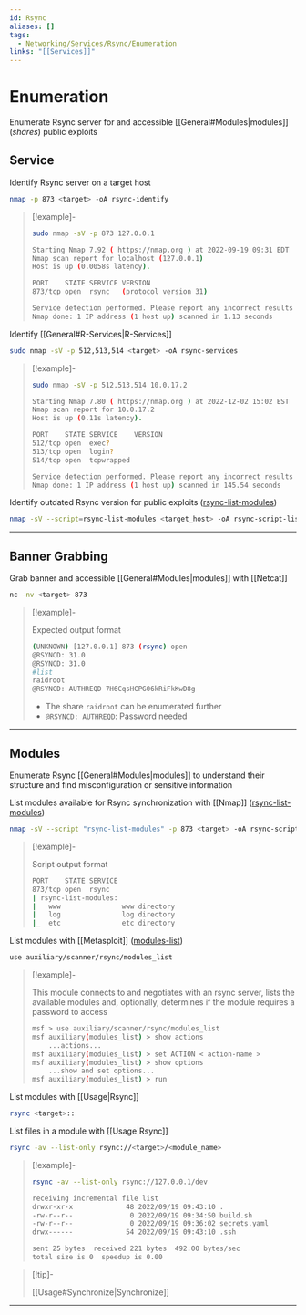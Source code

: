 ```yaml
---
id: Rsync
aliases: []
tags:
  - Networking/Services/Rsync/Enumeration
links: "[[Services]]"
---
```


# Enumeration

Enumerate Rsync server for and accessible [[General#Modules|modules]] (*shares*)
public exploits

<!-- Service {{{-->
## Service

Identify Rsync server on a target host

```sh
nmap -p 873 <target> -oA rsync-identify
```

> [!example]-
>
> ```sh
> sudo nmap -sV -p 873 127.0.0.1
> ```
> ```sh
> Starting Nmap 7.92 ( https://nmap.org ) at 2022-09-19 09:31 EDT
> Nmap scan report for localhost (127.0.0.1)
> Host is up (0.0058s latency).
>
> PORT    STATE SERVICE VERSION
> 873/tcp open  rsync   (protocol version 31)
>
> Service detection performed. Please report any incorrect results at https://nmap.org/submit/ .
> Nmap done: 1 IP address (1 host up) scanned in 1.13 seconds
> ```

Identify [[General#R-Services|R-Services]]

```sh
sudo nmap -sV -p 512,513,514 <target> -oA rsync-services
```

> [!example]-
>
> ```sh
> sudo nmap -sV -p 512,513,514 10.0.17.2
> ```
>
> ```sh
> Starting Nmap 7.80 ( https://nmap.org ) at 2022-12-02 15:02 EST
> Nmap scan report for 10.0.17.2
> Host is up (0.11s latency).
>
> PORT    STATE SERVICE    VERSION
> 512/tcp open  exec?
> 513/tcp open  login?
> 514/tcp open  tcpwrapped
>
> Service detection performed. Please report any incorrect results at https://nmap.org/submit/ .
> Nmap done: 1 IP address (1 host up) scanned in 145.54 seconds
> ```

Identify outdated Rsync version for public exploits
([rsync-list-modules](https://nmap.org/nsedoc/scripts/rsync-list-modules.html))

```sh
nmap -sV --script=rsync-list-modules <target_host> -oA rsync-script-list-modules
```

___

<!-- }}} -->

<!-- Banner Grabbing {{{-->
## Banner Grabbing

Grab banner and accessible [[General#Modules|modules]] with [[Netcat]]

```sh
nc -nv <target> 873
```

> [!example]-
>
> Expected output format
>
> ```sh
> (UNKNOWN) [127.0.0.1] 873 (rsync) open
> @RSYNCD: 31.0
> @RSYNCD: 31.0
> #list
> raidroot
> @RSYNCD: AUTHREQD 7H6CqsHCPG06kRiFkKwD8g
> ```
>
> - The share `raidroot` can be enumerated further
> - `@RSYNCD: AUTHREQD`: Password needed

___

<!-- }}} -->

<!-- Modules {{{-->
## Modules

Enumerate Rsync [[General#Modules|modules]] to understand their structure
and find misconfiguration or sensitive information

List modules available for Rsync synchronization with [[Nmap]]
([rsync-list-modules](https://nmap.org/nsedoc/scripts/rsync-list-modules.html))

```sh
nmap -sV --script "rsync-list-modules" -p 873 <target> -oA rsync-script-list-modules
```

<!-- Example {{{-->
> [!example]-
>
> Script output format
>
> ```sh
> PORT    STATE SERVICE
> 873/tcp open  rsync
> | rsync-list-modules:
> |   www            	www directory
> |   log            	log directory
> |_  etc            	etc directory
> ```
<!-- }}} -->

List modules with [[Metasploit]]
([modules-list](https://www.rapid7.com/db/modules/auxiliary/scanner/rsync/modules_list/))


```sh
use auxiliary/scanner/rsync/modules_list
```

<!-- Exmaple {{{-->
> [!example]-
>
> This module connects to and negotiates with an rsync server,
> lists the available modules and, optionally,
> determines if the module requires a password to access
>
> ```sh
> msf > use auxiliary/scanner/rsync/modules_list
> msf auxiliary(modules_list) > show actions
>     ...actions...
> msf auxiliary(modules_list) > set ACTION < action-name >
> msf auxiliary(modules_list) > show options
>     ...show and set options...
> msf auxiliary(modules_list) > run
> ```
<!-- }}} -->

List modules with [[Usage|Rsync]]

```sh
rsync <target>::
```

List files in a module with [[Usage|Rsync]]

```sh
rsync -av --list-only rsync://<target>/<module_name>
```

> [!example]-
>
> ```sh
> rsync -av --list-only rsync://127.0.0.1/dev
> ```
>
> ```sh
> receiving incremental file list
> drwxr-xr-x             48 2022/09/19 09:43:10 .
> -rw-r--r--              0 2022/09/19 09:34:50 build.sh
> -rw-r--r--              0 2022/09/19 09:36:02 secrets.yaml
> drwx------             54 2022/09/19 09:43:10 .ssh
>
> sent 25 bytes  received 221 bytes  492.00 bytes/sec
> total size is 0  speedup is 0.00
> ```

> [!tip]-
>
> [[Usage#Synchronize|Synchronize]]

___

<!-- }}} -->

<!-- }}} -->

